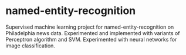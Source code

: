 # named-entity-recognition
Supervised machine learning project for named-entity-recognition on Philadelphia news data. Experimented and implemented with variants of Perceptron algorithm and SVM. Experimented with neural networks for image classification. 
